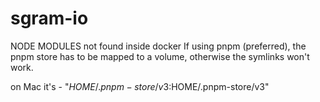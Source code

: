 # sgram-io



NODE MODULES not found inside docker
If using pnpm (preferred), the pnpm store has to be mapped to a volume, otherwise the symlinks won't work.

on Mac it's 
      - "$HOME/.pnpm-store/v3:$HOME/.pnpm-store/v3"